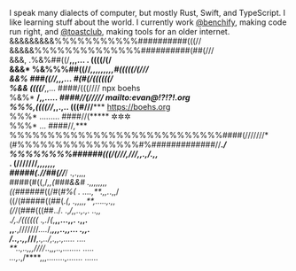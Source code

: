 I speak many dialects of computer, but mostly Rust, Swift, and TypeScript. I like learning stuff about the world. I currently work [@benchify](https://github.com/Benchify), making code run right, and [@toastclub](https://github.com/toastclub), making tools for an older internet.
                     &&&&&&&&&%%%%%%%%%%%##########(((//                                           
                     &&&&&%%%%%%%%%%%%%%##########(##(///                                          
                     &&&, .%&%##((/**,,,... .     ((((/(/                                          
                     &&&* %&%%%##((//****,,,,,,,,,#(((((/(///                                      
                     &&%* ###((//*,,,...          #(#(/((((((/                                     
                     %&&* ((((/***,,...           ####/(((////            npx boehs                
                     %&%* **/****,,.....          ####//(/////            mailto:evan@!?!?!.org    
                     %%%*,((((//***,,.,..         (((#///*****            https://boehs.org        
                     %%%* .........               ####//(*****            ✲✲✲                    
                     %%%*  ...                    ####//*,****                                     
                     %%%%%%%%%%%%%%%%%%%%%%%%%%%%####(///////*                                     
                     (#%%%%%%%%%%%%%%%%#%#############//***./                                      
                        %%%%%%%%######(((/(///,///,,.,/.,,*                                        
                            .    (///////******,,,,,,,*                                            
                           #####(.//##(//***/   .,.,,,,                                            
                       ####(#((,/*,,(###&&#        .,,,,,,,,                                       
                       ((######*((/#(*#%( .   ....,**.,,.*.,,/                                     
                      ((/(#####((##(.*(,  .,,,,,**,..*.*..,.,,                                     
                      (/*/(###(((##../. .,***/*,,..,.,*. ..,,*                                     
                     .*/,./((((((* .*,.*/*(*,**,,...,,.  .,,.                                      
                     ,,**.,///////*....*/,***,,,..,,...  .,,.                                      
                     /..,.,,*///****,.,../*,.,,.,.....   ....                                      
                     **..,..,,,////*..,*,,..,........   .....                                      
                     ...,*.,/****,,,........,.......   ......                                                                          
